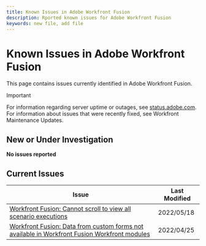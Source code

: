 ```yaml
---
title: Known Issues in Adobe Workfront Fusion
description: Rported known issues for Adobe Workfront Fusion
keywords: new file, add file
---
```


# Known Issues in Adobe Workfront Fusion

This page contains issues currently identified in Adobe Workfront Fusion.

>[!IMPORTANT]
>
>For information regarding server uptime or outages, see [status.adobe.com](https://status.adobe.com). For information about issues that were recently fixed, see Workfront Maintenance Updates.

## New or Under Investigation

**No issues reported**

## Current Issues

|Issue  |Last Modified   | 
|---|---|
|[Workfront Fusion: Cannot scroll to view all scenario executions](cannot-scroll-to-view-all-scenario-executions.md)   | 2022/05/18  | 
|[Workfront Fusion: Data from custom forms not available in Workfront Fusion Workfront modules](data-from-custom-forms-not-available.md)   | 2022/04/25  | 


<!--


-->